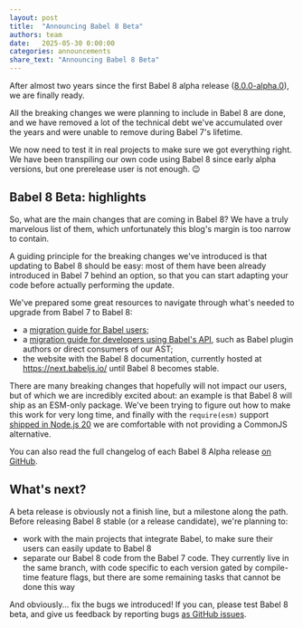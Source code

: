 ```yaml
---
layout: post
title:  "Announcing Babel 8 Beta"
authors: team
date:   2025-05-30 0:00:00
categories: announcements
share_text: "Announcing Babel 8 Beta"
---
```


After almost two years since the first Babel 8 alpha release ([8.0.0-alpha.0](https://github.com/babel/babel/releases/tag/v8.0.0-alpha.0)), we are finally ready.

All the breaking changes we were planning to include in Babel 8 are done, and we have removed a lot of the technical debt we've accumulated over the years and were unable to remove during Babel 7's lifetime.

We now need to test it in real projects to make sure we got everything right. We have been transpiling our own code using Babel 8 since early alpha versions, but one prerelease user is not enough. 😉

<!-- truncate -->

## Babel 8 Beta: highlights

So, what are the main changes that are coming in Babel 8? We have a truly marvelous list of them, which unfortunately this blog's margin is too narrow to contain. <!-- https://en.wikipedia.org/wiki/Fermat%27s_Last_Theorem#Fermat's_conjecture -->

A guiding principle for the breaking changes we've introduced is that updating to Babel 8 should be easy: most of them have been already introduced in Babel 7 behind an option, so that you can start adapting your code before actually performing the update.

We've prepared some great resources to navigate through what's needed to upgrade from Babel 7 to Babel 8:
- a [migration guide for Babel users](https://next.babeljs.io/docs/v8-migration);
- a [migration guide for developers using Babel's API](https://next.babeljs.io/docs/v8-migration-api), such as Babel plugin authors or direct consumers of our AST;
- the website with the Babel 8 documentation, currently hosted at https://next.babeljs.io/ until Babel 8 becomes stable.

There are many breaking changes that hopefully will not impact our users, but of which we are incredibly excited about: an example is that Babel 8 will ship as an ESM-only package. We've been trying to figure out how to make this work for very long time, and finally with the `require(esm)` support [shipped in Node.js 20](https://nodejs.org/api/modules.html#loading-ecmascript-modules-using-require) we are comfortable with not providing a CommonJS alternative.

You can also read the full changelog of each Babel 8 Alpha release [on GitHub](https://github.com/babel/babel/blob/main/.github/CHANGELOG-v8.md).

## What's next?

A beta release is obviously not a finish line, but a milestone along the path. Before releasing Babel 8 stable (or a release candidate), we're planning to:
- work with the main projects that integrate Babel, to make sure their users can easily update to Babel 8
- separate our Babel 8 code from the Babel 7 code. They currently live in the same branch, with code specific to each version gated by compile-time feature flags, but there are some remaining tasks that cannot be done this way

And obviously... fix the bugs we introduced! If you can, please test Babel 8 beta, and give us feedback by reporting bugs [as GitHub issues](https://github.com/babel/babel/issues/new?template=bug_report.yml).
